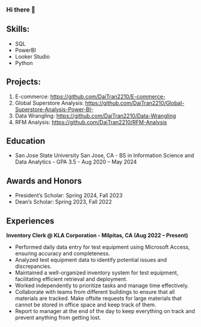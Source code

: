 ### Hi there 👋

<!--
**DaiTran2210/daitran2210** is a ✨ _special_ ✨ repository because its `README.md` (this file) appears on your GitHub profile.

Here are some ideas to get you started:

- 🔭 I’m currently working on ...
- 🌱 I’m currently learning ...
- 👯 I’m looking to collaborate on ...
- 🤔 I’m looking for help with ...
- 💬 Ask me about ...
- 📫 How to reach me: ...
- 😄 Pronouns: ...
- ⚡ Fun fact: ...
-->
 ## Skills:
 - SQL
 - PowerBI
 - Looker Studio
 - Python

## Projects:
1.  E-commerce: https://github.com/DaiTran2210/E-commerce-
2.  Global Superstore Analysis: https://github.com/DaiTran2210/Global-Superstore-Analysis-Power-BI-
3.  Data Wrangling: https://github.com/DaiTran2210/Data-Wrangling
4.  RFM Analysis: https://github.com/DaiTran2210/RFM-Analysis
   
## Education
- San Jose State University San Jose, CA - 
BS in Information Science and Data Analytics - GPA 3.5 - Aug 2020 – May 2024


## Awards and Honors
- President’s Scholar: Spring 2024, Fall 2023
- Dean’s Scholar: Spring 2023, Fall 2022

## Experiences
**Inventory Clerk @ KLA Corporation - Milpitas, CA (Aug 2022 – Present)**
  - Performed daily data entry for test equipment using Microsoft Access, ensuring accuracy and completeness.
  - Analyzed test equipment data to identify potential issues and discrepancies.
  - Maintained a well-organized inventory system for test equipment, facilitating efficient retrieval and deployment.
  - Worked independently to prioritize tasks and manage time effectively.
  - Collaborate with teams from different buildings to ensure that all materials are tracked. Make offsite requests for large materials that cannot be stored in office space and keep track of them.
  - Report to manager at the end of the day to keep everything on track and prevent anything from getting lost.
